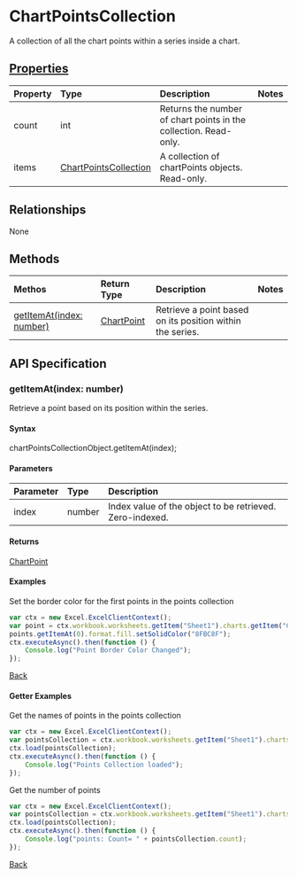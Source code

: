 # ChartPointsCollection

A collection of all the chart points within a series inside a chart.

## [Properties](#getter-examples)
| Property       | Type    |Description|Notes |
|:---------------|:--------|:----------|:-----|
|count|int|Returns the number of chart points in the collection. Read-only.||
|items|[ChartPointsCollection](chartpointscollection.md)|A collection of chartPoints objects. Read-only.||

## Relationships
None

## Methods
| Methos           | Return Type    |Description|Notes |
|:---------------|:--------|:----------|:-----|
|[getItemAt(index: number)](#getitematindex-number)|[ChartPoint](chartpoint.md)|Retrieve a point based on its position within the series.||

## API Specification

### getItemAt(index: number)
Retrieve a point based on its position within the series.

#### Syntax
chartPointsCollectionObject.getItemAt(index);

#### Parameters
| Parameter       | Type    |Description|
|:---------------|:--------|:----------|
|index|number|Index value of the object to be retrieved. Zero-indexed.|

#### Returns
[ChartPoint](chartpoint.md)

#### Examples
Set the border color for the first points in the points collection

```js
var ctx = new Excel.ExcelClientContext();
var point = ctx.workbook.worksheets.getItem("Sheet1").charts.getItem("Chart1").series.getItemAt(0).points;
points.getItemAt(0).format.fill.setSolidColor("8FBC8F");
ctx.executeAsync().then(function () {
	Console.log("Point Border Color Changed");
});
```
[Back](#methods)

#### Getter Examples

Get the names of points in the points collection
```js
var ctx = new Excel.ExcelClientContext();
var pointsCollection = ctx.workbook.worksheets.getItem("Sheet1").charts.getItem("Chart1").points;
ctx.load(pointsCollection);
ctx.executeAsync().then(function () {
	Console.log("Points Collection loaded");
});
```

Get the number of points

```js
var ctx = new Excel.ExcelClientContext();
var pointsCollection = ctx.workbook.worksheets.getItem("Sheet1").charts.getItem("Chart1").points;
ctx.load(pointsCollection);
ctx.executeAsync().then(function () {
	Console.log("points: Count= " + pointsCollection.count);
});

```

[Back](#properties)
